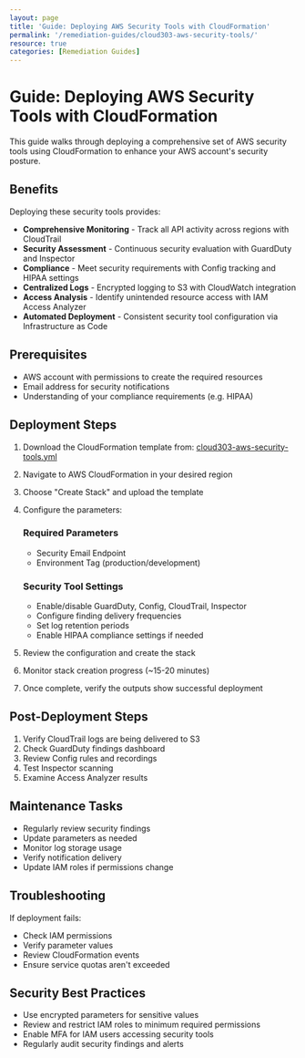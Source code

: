 ```yaml
---
layout: page
title: 'Guide: Deploying AWS Security Tools with CloudFormation'
permalink: '/remediation-guides/cloud303-aws-security-tools/'
resource: true
categories: [Remediation Guides]
---
```


#  Guide: Deploying AWS Security Tools with CloudFormation

This guide walks through deploying a comprehensive set of AWS security tools using CloudFormation to enhance your AWS account's security posture.

## Benefits

Deploying these security tools provides:

- **Comprehensive Monitoring** - Track all API activity across regions with CloudTrail
- **Security Assessment** - Continuous security evaluation with GuardDuty and Inspector
- **Compliance** - Meet security requirements with Config tracking and HIPAA settings
- **Centralized Logs** - Encrypted logging to S3 with CloudWatch integration
- **Access Analysis** - Identify unintended resource access with IAM Access Analyzer
- **Automated Deployment** - Consistent security tool configuration via Infrastructure as Code

## Prerequisites

- AWS account with permissions to create the required resources
- Email address for security notifications
- Understanding of your compliance requirements (e.g. HIPAA)

## Deployment Steps

1. Download the CloudFormation template from:
   [cloud303-aws-security-tools.yml](https://github.com/Cloud303/wafr-remediations/blob/main/cloudformation/security-tools/cloud303-aws-security-tools.yml)

2. Navigate to AWS CloudFormation in your desired region

3. Choose "Create Stack" and upload the template

4. Configure the parameters:

   ### Required Parameters
   - Security Email Endpoint
   - Environment Tag (production/development)

   ### Security Tool Settings
   - Enable/disable GuardDuty, Config, CloudTrail, Inspector
   - Configure finding delivery frequencies
   - Set log retention periods
   - Enable HIPAA compliance settings if needed

5. Review the configuration and create the stack

6. Monitor stack creation progress (~15-20 minutes)

7. Once complete, verify the outputs show successful deployment

## Post-Deployment Steps

1. Verify CloudTrail logs are being delivered to S3
2. Check GuardDuty findings dashboard
3. Review Config rules and recordings
4. Test Inspector scanning
5. Examine Access Analyzer results

## Maintenance Tasks

- Regularly review security findings
- Update parameters as needed
- Monitor log storage usage
- Verify notification delivery
- Update IAM roles if permissions change

## Troubleshooting

If deployment fails:
- Check IAM permissions
- Verify parameter values
- Review CloudFormation events
- Ensure service quotas aren't exceeded

## Security Best Practices

- Use encrypted parameters for sensitive values
- Review and restrict IAM roles to minimum required permissions
- Enable MFA for IAM users accessing security tools
- Regularly audit security findings and alerts
